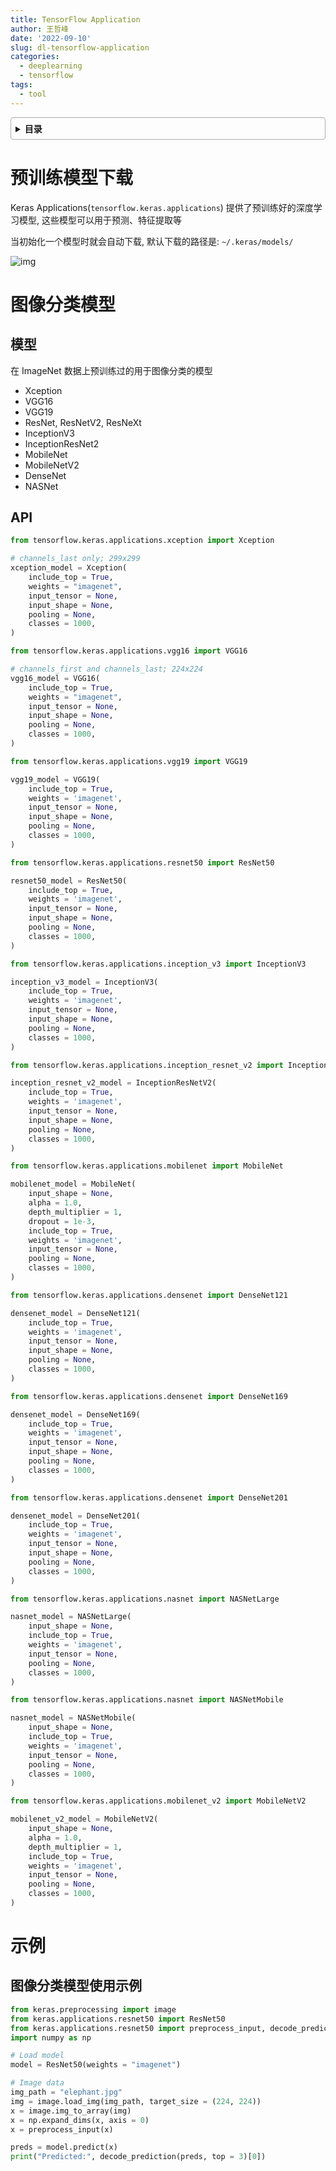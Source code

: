 ```yaml
---
title: TensorFlow Application
author: 王哲峰
date: '2022-09-10'
slug: dl-tensorflow-application
categories:
  - deeplearning
  - tensorflow
tags:
  - tool
---
```


<style>
details {
    border: 1px solid #aaa;
    border-radius: 4px;
    padding: .5em .5em 0;
}
summary {
    font-weight: bold;
    margin: -.5em -.5em 0;
    padding: .5em;
}
details[open] {
    padding: .5em;
}
details[open] summary {
    border-bottom: 1px solid #aaa;
    margin-bottom: .5em;
}
</style>

<details><summary>目录</summary><p>

- [预训练模型下载](#预训练模型下载)
- [图像分类模型](#图像分类模型)
  - [模型](#模型)
  - [API](#api)
- [示例](#示例)
  - [图像分类模型使用示例](#图像分类模型使用示例)
</p></details><p></p>

# 预训练模型下载

Keras Applications(`tensorflow.keras.applications`) 提供了预训练好的深度学习模型, 
这些模型可以用于预测、特征提取等

当初始化一个模型时就会自动下载, 默认下载的路径是: `~/.keras/models/`

![img](images/keras_models.png)

# 图像分类模型

## 模型

在 ImageNet 数据上预训练过的用于图像分类的模型

* Xception
* VGG16
* VGG19
* ResNet, ResNetV2, ResNeXt
* InceptionV3
* InceptionResNet2
* MobileNet
* MobileNetV2
* DenseNet
* NASNet

## API

```python
from tensorflow.keras.applications.xception import Xception

# channels_last only; 299x299
xception_model = Xception(
    include_top = True,
    weights = "imagenet",
    input_tensor = None, 
    input_shape = None,
    pooling = None,
    classes = 1000,
)
```


```python
from tensorflow.keras.applications.vgg16 import VGG16

# channels_first and channels_last; 224x224
vgg16_model = VGG16(
    include_top = True,
    weights = "imagenet",
    input_tensor = None, 
    input_shape = None,
    pooling = None,
    classes = 1000,
)
```

```python
from tensorflow.keras.applications.vgg19 import VGG19

vgg19_model = VGG19(
    include_top = True, 
    weights = 'imagenet',
    input_tensor = None, 
    input_shape = None, 
    pooling = None, 
    classes = 1000,
)
```

```python
from tensorflow.keras.applications.resnet50 import ResNet50

resnet50_model = ResNet50(
    include_top = True, 
    weights = 'imagenet', 
    input_tensor = None, 
    input_shape = None, 
    pooling = None, 
    classes = 1000,
)
```


```python
from tensorflow.keras.applications.inception_v3 import InceptionV3

inception_v3_model = InceptionV3(
    include_top = True, 
    weights = 'imagenet', 
    input_tensor = None, 
    input_shape = None, 
    pooling = None, 
    classes = 1000,
)
```

```python
from tensorflow.keras.applications.inception_resnet_v2 import InceptionResNetV2

inception_resnet_v2_model = InceptionResNetV2(
    include_top = True, 
    weights = 'imagenet', 
    input_tensor = None, 
    input_shape = None, 
    pooling = None, 
    classes = 1000,
)
```

```python
from tensorflow.keras.applications.mobilenet import MobileNet

mobilenet_model = MobileNet(
    input_shape = None, 
    alpha = 1.0, 
    depth_multiplier = 1, 
    dropout = 1e-3, 
    include_top = True, 
    weights = 'imagenet', 
    input_tensor = None, 
    pooling = None, 
    classes = 1000,
)
```

```python
from tensorflow.keras.applications.densenet import DenseNet121

densenet_model = DenseNet121(
    include_top = True, 
    weights = 'imagenet', 
    input_tensor = None, 
    input_shape = None, 
    pooling = None, 
    classes = 1000,
)
```

```python
from tensorflow.keras.applications.densenet import DenseNet169

densenet_model = DenseNet169(
    include_top = True, 
    weights = 'imagenet', 
    input_tensor = None, 
    input_shape = None, 
    pooling = None, 
    classes = 1000,
)
```

```python
from tensorflow.keras.applications.densenet import DenseNet201

densenet_model = DenseNet201(
    include_top = True, 
    weights = 'imagenet', 
    input_tensor = None, 
    input_shape = None, 
    pooling = None, 
    classes = 1000,
)
```

```python
from tensorflow.keras.applications.nasnet import NASNetLarge

nasnet_model = NASNetLarge(
    input_shape = None, 
    include_top = True, 
    weights = 'imagenet', 
    input_tensor = None, 
    pooling = None, 
    classes = 1000,
)
```

```python
from tensorflow.keras.applications.nasnet import NASNetMobile

nasnet_model = NASNetMobile(
    input_shape = None, 
    include_top = True, 
    weights = 'imagenet', 
    input_tensor = None, 
    pooling = None, 
    classes = 1000,
)
```

```python
from tensorflow.keras.applications.mobilenet_v2 import MobileNetV2

mobilenet_v2_model = MobileNetV2(
    input_shape = None, 
    alpha = 1.0, 
    depth_multiplier = 1, 
    include_top = True, 
    weights = 'imagenet', 
    input_tensor = None, 
    pooling = None, 
    classes = 1000,
)
```


# 示例

## 图像分类模型使用示例

```python
from keras.preprocessing import image
from keras.applications.resnet50 import ResNet50
from keras.applications.resnet50 import preprocess_input, decode_prediction
import numpy as np

# Load model
model = ResNet50(weights = "imagenet")

# Image data
img_path = "elephant.jpg"
img = image.load_img(img_path, target_size = (224, 224))
x = image.img_to_array(img)
x = np.expand_dims(x, axis = 0)
x = preprocess_input(x)

preds = model.predict(x)
print("Predicted:", decode_prediction(preds, top = 3)[0])
```
